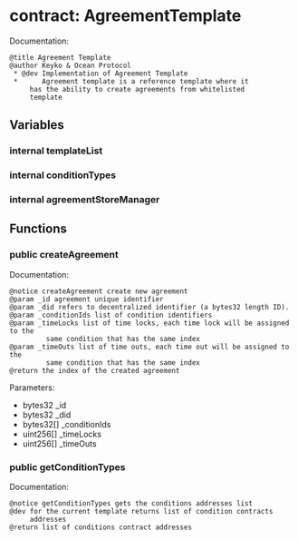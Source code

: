 
# contract: AgreementTemplate

Documentation:
```
@title Agreement Template
@author Keyko & Ocean Protocol
 * @dev Implementation of Agreement Template
 *      Agreement template is a reference template where it
     has the ability to create agreements from whitelisted 
     template
```

## Variables

### internal templateList

### internal conditionTypes

### internal agreementStoreManager

## Functions

### public createAgreement

Documentation:

```
@notice createAgreement create new agreement
@param _id agreement unique identifier
@param _did refers to decentralized identifier (a bytes32 length ID).
@param _conditionIds list of condition identifiers
@param _timeLocks list of time locks, each time lock will be assigned to the 
         same condition that has the same index
@param _timeOuts list of time outs, each time out will be assigned to the 
         same condition that has the same index
@return the index of the created agreement
```
Parameters:
* bytes32 _id
* bytes32 _did
* bytes32[] _conditionIds
* uint256[] _timeLocks
* uint256[] _timeOuts

### public getConditionTypes

Documentation:

```
@notice getConditionTypes gets the conditions addresses list
@dev for the current template returns list of condition contracts 
     addresses
@return list of conditions contract addresses
```

